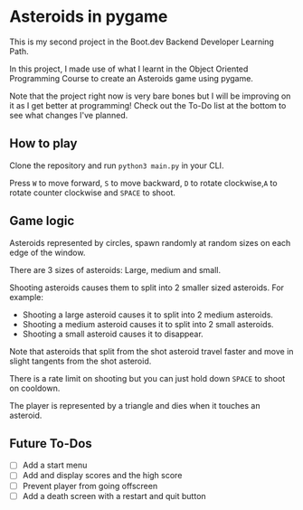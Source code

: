 # Asteroids in pygame
This is my second project in the Boot.dev Backend Developer Learning Path.

In this project, I made use of what I learnt in the Object Oriented Programming Course to create an Asteroids game using pygame.

Note that the project right now is very bare bones but I will be improving on it as I get better at programming! Check out the To-Do list at the bottom to see what changes I've planned.

## How to play
Clone the repository and run `python3 main.py` in your CLI.

Press `W` to move forward, `S` to move backward, `D` to rotate clockwise,`A` to rotate counter clockwise and `SPACE` to shoot.

## Game logic
Asteroids represented by circles, spawn randomly at random sizes on each edge of the window.

There are 3 sizes of asteroids: Large, medium and small.

Shooting asteroids causes them to split into 2 smaller sized asteroids. For example:
- Shooting a large asteroid causes it to split into 2 medium asteroids.
- Shooting a medium asteroid causes it to split into 2 small asteroids.
- Shooting a small asteroid causes it to disappear.

Note that asteroids that split from the shot asteroid travel faster and move in slight tangents from the shot asteroid.

There is a rate limit on shooting but you can just hold down `SPACE` to shoot on cooldown.

The player is represented by a triangle and dies when it touches an asteroid.

## Future To-Dos
- [ ] Add a start menu
- [ ] Add and display scores and the high score 
- [ ] Prevent player from going offscreen
- [ ] Add a death screen with a restart and quit button

